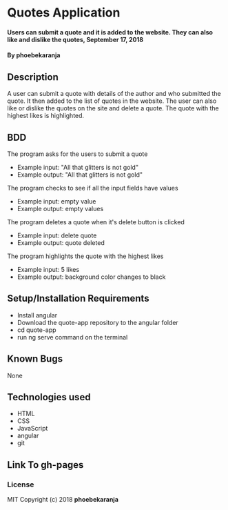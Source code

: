 # Quotes Application
#### Users can submit a quote and it is added to the website. They can also like and dislike the quotes, September 17, 2018
#### By **phoebekaranja**
## Description
A user can submit a quote with details of the author and who submitted the quote. It then added to the list of quotes in the website. The user can also like or dislike the quotes on the site and delete a quote. The quote with the highest likes is highlighted.
## BDD
The program asks for the users to submit a quote
* Example input: "All that glitters is not gold"
* Example output: "All that glitters is not gold"

The program checks to see if all the input fields have values
* Example input: empty value
* Example output: empty values

The program deletes a quote when it's delete button is clicked
* Example input: delete quote
* Example output: quote deleted

The program highlights the quote with the highest likes
* Example input: 5 likes
* Example output: background color changes to black

## Setup/Installation Requirements

* Install angular
* Download the quote-app repository to the angular folder
* cd quote-app
* run ng serve command on the terminal
## Known Bugs
None
## Technologies used
* HTML
* CSS
* JavaScript
* angular
* git
## Link To gh-pages
### License
MIT
Copyright (c) 2018 **phoebekaranja**
